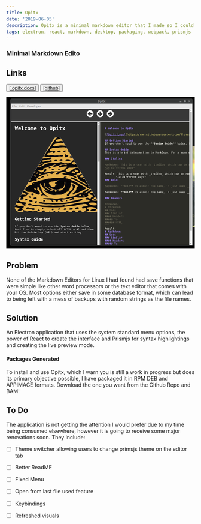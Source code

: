 ```yaml
---
title: Opitx
date: '2019-06-05'
description: Opitx is a minimal markdown editor that I made so I could save my files where I want to on my local directory. The first effort I have made that employs Electron as well as being the second major React project.
tags: electron, react, markdown, desktop, packaging, webpack, prismjs
---
```


### Minimal Markdown Edito
## Links
<button className="nav-btn  ml-2">
<a href="https://opitx-docs.netlify.com">
[ opitx docs]
</a>
</button>

<button className="nav-btn   ml-2">
<a href="https://github.com/Thomashighbaugh/Opitx">
[github]
</a>
</button>

![Screenshot of Opening Page of Opitx](https://raw.githubusercontent.com/Thomashighbaugh/Opitx/master/Opitx.png)

## Problem

None of the Markdown Editors for Linux I had found had save functions that were simple like other word processors or the text editor that comes with your OS. Most options either save in some database format, which can lead to being left with a mess of backups with random strings as the file names.

## Solution

An Electron application that uses the system standard menu options, the power of React to create the interface and Prismjs for syntax highlightings and creating the live preview mode.

#### Packages Generated

To install and use Opitx, which I warn you is still a work in progress but does its primary objective possible, I have packaged it in RPM DEB and APPIMAGE formats. Download the one you want from the Github Repo and BAM!

## To Do

The application is not getting the attention I would prefer due to my time being consumed elsewhere, however it is going to receive some major renovations soon. They include:

- [ ] Theme switcher allowing users to change primsjs theme on the editor tab
- [ ] Better ReadME
- [ ] Fixed Menu
- [ ] Open from last file used feature
- [ ] Keybindings
- [ ] Refreshed visuals

